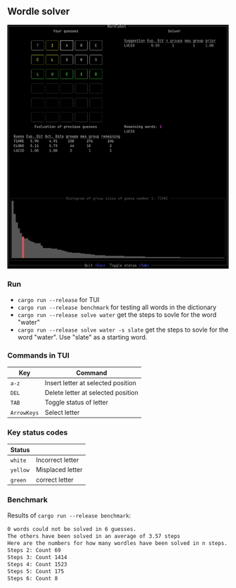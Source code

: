 ## Wordle solver

![screenshot.jpg](screenshot.png)

### Run

- `cargo run --release` for TUI
- `cargo run --release benchmark` for testing all words in the dictionary
- `cargo run --release solve water` get the steps to sovle for the word "water"
- `cargo run --release solve water -s slate` get the steps to sovle for the word "water". Use "slate" as a starting word.

### Commands in TUI

| Key                 | Command                            |
| ------------------- | ---------------------------------- |
| `a-z`               | Insert letter at selected position |
| `DEL`               | Delete letter at selected position |
| `TAB`               | Toggle status of letter            |
| `ArrowKeys`         | Select letter                      |

### Key status codes

| Status   |                                 |
| -------- | ------------------------------- |
| `white`  | Incorrect letter                |
| `yellow` | Misplaced letter                |
| `green`  | correct letter                  |

### Benchmark

Results of `cargo run --release benchmark`:

    0 words could not be solved in 6 guesses.
    The others have been solved in an average of 3.57 steps
    Here are the numbers for how many wordles have been solved in n steps.
    Steps 2: Count 69
    Steps 3: Count 1414
    Steps 4: Count 1523
    Steps 5: Count 175
    Steps 6: Count 8
